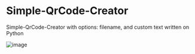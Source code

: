 # Simple-QrCode-Creator
Simple-QrCode-Creator with options: filename, and custom text written on Python

![image](https://user-images.githubusercontent.com/83592338/226181863-d3ef2bb5-b743-4a81-a6ed-61777430d91e.png)

